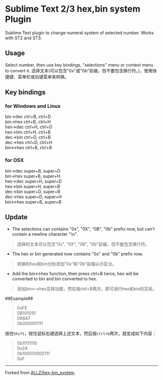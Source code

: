 # Sublime Text 2/3 hex,bin system Plugin #

Sublime Text plugin to change numeral system of selected number. Works with ST2 and ST3.

## Usage ##

Select number, then use key bindings, "selections" menu or context menu to convert it.
选择文本(可以包含"0x"或"0b"前缀，但不要包含换行符。)，使用快捷键、菜单栏或右键菜单来转换。

## Key bindings ##

### for Windows and Linux ###

bin->dec	ctrl+B, ctrl+D  
bin->hex	ctrl+B, ctrl+H  
hex->dec	ctrl+H, ctrl+D  
hex->bin	ctrl+H, ctrl+B  
dec->bin 	ctrl+D, ctrl+B  
dec->hex  	ctrl+D, ctrl+H  
bin<->hex 	ctrl+B, ctrl+B

### for OSX ###

bin->dec  	super+B,  super+D  
bin->hex  	super+B,  super+H  
hex->dec  	super+H,  super+D  
hex->bin  	super+H,  super+B  
dec->bin  	super+D,  super+B  
dec->hex  	super+D,  super+H  
bin<->hex 	super+B,  super+B

## Update ##

* The selections can contains "0x", "0X", "0B", "0b" prefix now, but can't contain a newline character "\n".
>选择的文本可以包含"0x", "0X", "0B", "0b"前缀，但不能包含换行符。
* The hex or bin generated now contains "0x" and "0b" prefix now.
>转换的hex和bin分别添加"0x"和"0b"前缀以示区分。
* Add the bin<->hex function, then press ctrl+B twice, hex will be converted to bin and bin converted to hex.
>添加bin<-->hex互转功能，然后按ctrl+B两次，即可进行hex和bin的互转。

##Example##

>0xFE  
>0B101010  
>0X847  
>0b000001111

按住`Shift`，按住鼠标右键选择上述文本，然后按`ctrl+b`两次，就变成如下内容：

>0b11111110  
>0x2A  
>0b100001000111  
>0xF

---  
Forked from [ALLZ/hex-bin_system](ttps://github.com/ALLZ/hex-bin_system).

